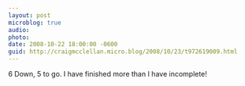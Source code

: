 ```yaml
---
layout: post
microblog: true
audio: 
photo: 
date: 2008-10-22 18:00:00 -0600
guid: http://craigmcclellan.micro.blog/2008/10/23/t972619009.html
---
```

6 Down, 5 to go.  I have finished more than I have incomplete!
